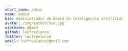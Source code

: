 ```yaml
---
short_name: admin
name: admin
bio: Administrador de Board de Inteligencia Artificial
avatar: /img/author/sse.jpg
username: admin
github: lucfreelance
twitter: lucfreelance
email: lucfreelance@gmail.com
---
```

